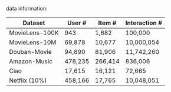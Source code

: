 data information:

| Dataset        | User #  | Item #  | Interaction # |
| -------------- | ------- | ------- | ------------- |
| MovieLens-100K | 943     | 1,682   | 100,000       |
| MovieLens-10M  | 69,878  | 10,677  | 10,000,054    |
| Douban-Movie   | 94,890  | 81,906  | 11,742,260    |
| Amazon-Music   | 478,235 | 266,414 | 836,006       |
| Ciao           | 17,615  | 16,121  | 72,665        |
| Netflix (10%)  | 458,166 | 17,765  | 10,048,051    |

